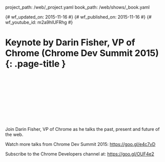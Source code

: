 project_path: /web/_project.yaml
book_path: /web/shows/_book.yaml

{# wf_updated_on: 2015-11-16 #}
{# wf_published_on: 2015-11-16 #}
{# wf_youtube_id: m2a9hlUFRhg #}

# Keynote by Darin Fisher, VP of Chrome (Chrome Dev Summit 2015) {: .page-title }


<div class="video-wrapper">
  <iframe class="devsite-embedded-youtube-video" data-video-id="m2a9hlUFRhg"
          data-autohide="1" data-showinfo="0" frameborder="0" allowfullscreen>
  </iframe>
</div>


Join Darin Fisher, VP of Chrome as he talks the past, present and future of the web.

Watch more talks from Chrome Dev Summit 2015: https://goo.gl/e4c7vD

Subscribe to the Chrome Developers channel at: https://goo.gl/OUF4e2
